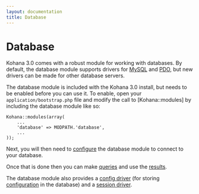 ```yaml
---
layout: documentation
title: Database
---
```

# Database 

Kohana 3.0 comes with a robust module for working with databases. By default, the database module supports drivers for [MySQL](http://php.net/mysql) and [PDO](http://php.net/pdo), but new drivers can be made for other database servers.

The database module is included with the Kohana 3.0 install, but needs to be enabled before you can use it. To enable, open your `application/bootstrap.php` file and modify the call to [Kohana::modules] by including the database module like so:

    Kohana::modules(array(
        ...
        'database' => MODPATH.'database',
        ...
    ));

Next, you will then need to [configure](/documentation/database/config) the database module to connect to your database.

Once that is done then you can make [queries](/documentation/database/query) and use the [results](/documentation/database/results).

The database module also provides a [config driver](/documentation/database/../api/Kohana_Config_Database) (for storing [configuration](../kohana/files/config) in the database) and a [session driver](/documentation/database/Session_Database).
